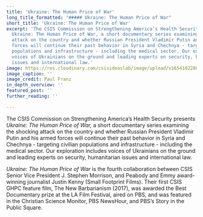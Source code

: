 ```yaml
---
title: 'Ukraine: The Human Price of War'
long_title_formatted: "##### Ukraine: The Human Price of War"
short_title: 'Ukraine: The Human Price of War'
excerpt: 'The CSIS Commission on Strengthening America’s Health Security presents
  Ukraine: The Human Price of War, a short documentary series examining the shocking
  attack on the country and whether Russian President Vladimir Putin and his armed
  forces will continue their past behavior in Syria and Chechnya - targeting civilian
  populations and infrastructure - including the medical sector. Our exploration includes
  voices of Ukrainians on the ground and leading experts on security, humanitarian
  issues and international law.'
image: https://res.cloudinary.com/csisideaslab/image/upload/v1654102208/health-commission/Ukraine_The_Human_Price_of_War_Final_THUMBNAIL.Still001_ayxt55.jpg
image_caption: ''
image_credit: Paul Franz
in_depth_overview: ''
featured_post: ''
further_reading: ''

---
```

The CSIS Commission on Strengthening America’s Health Security presents _Ukraine: The Human Price of War,_ a short documentary series examining the shocking attack on the country and whether Russian President Vladimir Putin and his armed forces will continue their past behavior in Syria and Chechnya - targeting civilian populations and infrastructure - including the medical sector. Our exploration includes voices of Ukrainians on the ground and leading experts on security, humanitarian issues and international law.   
   
_Ukraine: The Human Price of War_ is the fourth collaboration between CSIS Senior Vice President J. Stephen Morrison, and Peabody and Emmy award-winning journalist Justin Kenny (Small Footprint Films). Their first CSIS GHPC feature film, The New Barbarianism (2017), was awarded the Best Documentary prize at the LA Film Festival, aired on PBS, and was featured in the Christian Science Monitor, PBS NewsHour, and PBS’s Story in the Public Square.